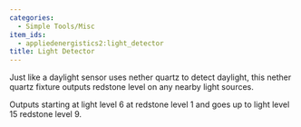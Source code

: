 ```yaml
---
categories:
  - Simple Tools/Misc
item_ids:
  - appliedenergistics2:light_detector
title: Light Detector
---
```


Just like a daylight sensor uses nether quartz to detect daylight, this nether
quartz fixture outputs redstone level on any nearby light sources.

Outputs starting at light level 6 at redstone level 1 and goes up to light
level 15 redstone level 9.

<RecipeFor id="appliedenergistics2:light_detector" />
